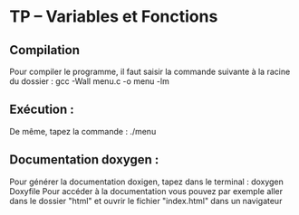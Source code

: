 # TP – Variables et Fonctions

## Compilation
Pour compiler le programme, il faut saisir la commande suivante à la racine du dossier : gcc -Wall menu.c -o menu -lm

## Exécution :
De même, tapez la commande : ./menu

## Documentation doxygen :
Pour générer la documentation doxigen, tapez dans le terminal : doxygen Doxyfile
Pour accéder à la documentation vous pouvez par exemple aller dans le dossier "html" et ouvrir le fichier "index.html" dans un navigateur

